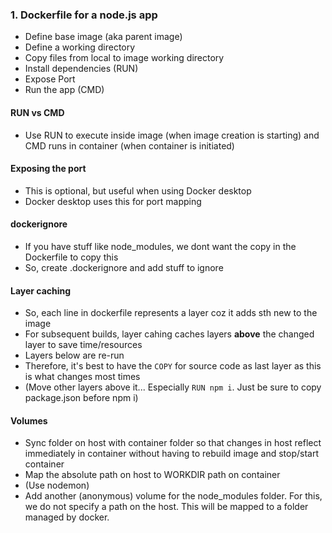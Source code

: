 ### 1. Dockerfile for a node.js app
- Define base image (aka parent image)
- Define a working directory
- Copy files from local to image working directory
- Install dependencies (RUN)
- Expose Port
- Run the app (CMD)

#### RUN vs CMD
- Use RUN to execute inside image (when image creation is starting) and CMD runs in container (when container is initiated)

#### Exposing the port
- This is optional, but useful when using Docker desktop
- Docker desktop uses this for port mapping

#### dockerignore
- If you have stuff like node_modules, we dont want the copy in the Dockerfile to copy this
- So, create .dockerignore and add stuff to ignore

#### Layer caching
- So, each line in dockerfile represents a layer coz it adds sth new to the image
- For subsequent builds, layer cahing caches layers **above** the changed layer to save time/resources
- Layers below are re-run
- Therefore, it's best to have the `COPY` for source code as last layer as this is what changes most times
- (Move other layers above it... Especially `RUN npm i`. Just be sure to copy package.json before npm i)

#### Volumes
- Sync folder on host with container folder so that changes in host reflect immediately in container without having to rebuild image and stop/start container
- Map the absolute path on host to WORKDIR path on container
- (Use nodemon)
- Add another (anonymous) volume for the node_modules folder. For this, we do not specify a path on the host. This will be mapped to a folder managed by docker.  

